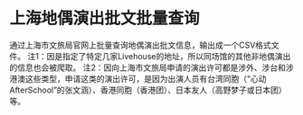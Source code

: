 # 上海地偶演出批文批量查询
通过上海市文旅局官网上批量查询地偶演出批文信息，输出成一个CSV格式文件。
注1：因是指定了特定几家Livehouse的地址，所以同场馆的其他非地偶演出的信息也会被爬取。
注2：因向上海市文旅局申请的演出许可都是涉外、涉台和涉港澳这些类型，申请这类的演出许可，是因为出演人员有台湾同胞（“心动AfterSchool”的张文涵）、香港同胞（香港团）、日本友人（高野梦子或日本团）等。
